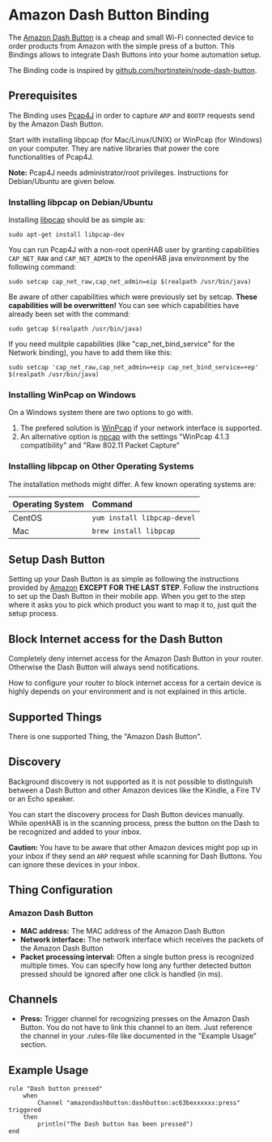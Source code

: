 # Amazon Dash Button Binding

The [Amazon Dash Button](https://www.amazon.com/Dash-Buttons/b?node=10667898011) is a cheap and small Wi-Fi connected device to order products from Amazon with the simple press of a button.
This Bindings allows to integrate Dash Buttons into your home automation setup.

The Binding code is inspired by [github.com/hortinstein/node-dash-button](https://github.com/hortinstein/node-dash-button).

## Prerequisites

The Binding uses [Pcap4J](https://www.pcap4j.org/) in order to capture `ARP` and `BOOTP` requests send by the Amazon Dash Button.

Start with installing libpcap (for Mac/Linux/UNIX) or WinPcap (for Windows) on your computer.
They are native libraries that power the core functionalities of Pcap4J.

**Note:**
Pcap4J needs administrator/root privileges.
Instructions for Debian/Ubuntu are given below.

### Installing libpcap on Debian/Ubuntu

Installing [libpcap](http://www.tcpdump.org/) should be as simple as:

```shell
sudo apt-get install libpcap-dev
```

You can run Pcap4J with a non-root openHAB user by granting capabilities `CAP_NET_RAW` and `CAP_NET_ADMIN`
to the openHAB java environment by the following command: 

```shell
sudo setcap cap_net_raw,cap_net_admin=eip $(realpath /usr/bin/java)
```

Be aware of other capabilities which were previously set by setcap.
**These capabilities will be overwritten!**
You can see which capabilities have already been set with the command:

```shell
sudo getcap $(realpath /usr/bin/java)
```

If you need mulitple capabilities (like "cap_net_bind_service" for the Network binding), you have to add them like this:

```shell
sudo setcap 'cap_net_raw,cap_net_admin=+eip cap_net_bind_service=+ep' $(realpath /usr/bin/java)
```

### Installing WinPcap on Windows

On a Windows system there are two options to go with.

1. The prefered solution is [WinPcap](https://www.winpcap.org) if your network interface is supported.
2. An alternative option is [npcap](https://github.com/nmap/npcap) with the settings "WinPcap 4.1.3 compatibility" and "Raw 802.11 Packet Capture"

### Installing libpcap on Other Operating Systems

The installation methods might differ.
A few known operating systems are:

| Operating System | Command                     |
|:-----------------|:----------------------------|
| CentOS           | `yum install libpcap-devel` |
| Mac              | `brew install libpcap`      |

## Setup Dash Button

Setting up your Dash Button is as simple as following the instructions provided by [Amazon](https://www.amazon.com/Dash-Buttons/b?node=10667898011) **EXCEPT FOR THE LAST STEP**.
Follow the instructions to set up the Dash Button in their mobile app.
When you get to the step where it asks you to pick which product you want to map it to, just quit the setup process.

## Block Internet access for the Dash Button

Completely deny internet access for the Amazon Dash Button in your router. Otherwise the Dash Button will always send notifications.

How to configure your router to block internet access for a certain device is highly depends on your environment and is not explained in this article.

## Supported Things

There is one supported Thing, the "Amazon Dash Button". 

## Discovery

Background discovery is not supported as it is not possible to distinguish between a Dash Button and other Amazon devices like the Kindle, a Fire TV or an Echo speaker.

You can start the discovery process for Dash Button devices manually.
While openHAB is in the scanning process, press the button on the Dash to be recognized and added to your inbox.

**Caution:**
You have to be aware that other Amazon devices might pop up in your inbox if they send an `ARP` request while scanning for Dash Buttons.
You can ignore these devices in your inbox.

## Thing Configuration

### Amazon Dash Button

* **MAC address:** The MAC address of the Amazon Dash Button
* **Network interface:** The network interface which receives the packets of the Amazon Dash Button
* **Packet processing interval:** Often a single button press is recognized multiple times. You can specify how long any further detected button pressed should be ignored after one click is handled (in ms).

## Channels

* **Press:** Trigger channel for recognizing presses on the Amazon Dash Button. You do not have to link this channel to an item. Just reference the channel in your .rules-file like documented in the "Example Usage" section.

## Example Usage

```
rule "Dash button pressed"
    when
        Channel "amazondashbutton:dashbutton:ac63bexxxxxx:press" triggered
    then
        println("The Dash button has been pressed")
end
```
